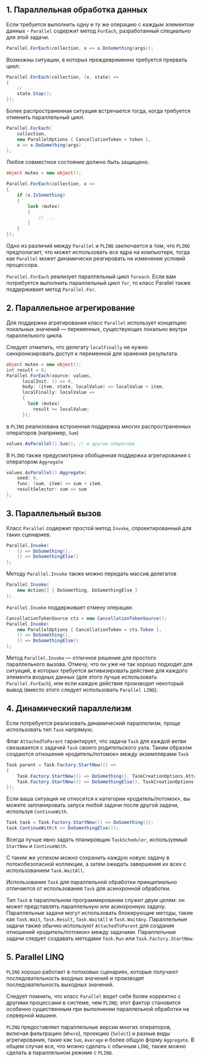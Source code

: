 ## 1. Параллельная обработка данных

Если требуется выполнить одну и ту же операцию с каждым 
элементом данных - `Parallel` содержит метод `ForEach`, 
разработанный специально для этой задачи.

```csharp
Parallel.ForEach(collection, x => x.DoSomething(args));
```

Возможны ситуации, в которых преждевременно требуется 
прервать цикл:

```csharp
Parallel.ForEach(collection, (x, state) =>
{
    // ...
    state.Stop();
});
```

Более распространенная ситуация встречается тогда, когда 
требуется отменить параллельный цикл.

```csharp
Parallel.ForEach(
    collection, 
    new ParallelOptions { CancellationToken = token },
    x => x.DoSomething(args)
);
```

Любое совместное состояние должно быть защищено.

```csharp
object mutex = new object();

Parallel.ForEach(collection, x =>
{
    if (x.IsSomething)
    {
        lock (mutex)
        {
            // ...
        }
    }
});
```

Одно из различий между `Parallel` и `PLINQ` заключается в том, 
что `PLINQ` предполагает, что может использовать все ядра на
компьютере, тогда как `Parallel` может динамически реагировать 
на изменения условий процессора.

`Parallel.ForEach` реализует параллельный цикл `foreach`. 
Если вам потребуется выполнить параллельный цикл `for`, 
то класс Parallel также поддерживает метод `Parallel.For`.

## 2. Параллельное агрегирование

Для поддержки агрегирования класс `Parallel` использует 
концепцию локальных значений — переменных, существующих 
локально внутри параллельного цикла.

Следует отметить, что делегату `localFinally` не нужно 
синхронизировать доступ к переменной для хранения результата.

```csharp
object mutex = new object();
int result = 0;
Parallel.ForEach(source: values,
      localInit: () => 0,
      body: (item, state, localValue) => localValue + item,
      localFinally: localValue =>
      {
        lock (mutex)
          result += localValue;
      });
```

в `PLINQ` реализована встроенная поддержка многих 
распространенных операторов (например, `Sum`)

```csharp
values.AsParallel().Sum(); // и другие операторы
```

В `PLINQ` также предусмотрена обобщенная поддержка 
агрегирования с оператором `Aggregate`

```csharp
values.AsParallel().Aggregate(
    seed: 0,
    func: (sum, item) => sum + item,
    resultSelector: sum => sum
);
```

## 3. Параллельный вызов

Класс `Parallel` содержит простой метод `Invoke`, 
спроектированный для таких сценариев.

```csharp
Parallel.Invoke(
    () => DoSomething(),
    () => DoSomethingElse()
);
```

Методу `Parallel.Invoke` также можно передать 
массив делегатов

```csharp
Parallel.Invoke(
    new Action[] { DoSomething, DoSomethingElse }
);
```

`Parallel.Invoke` поддерживает отмену операции.

```csharp
CancellationTokenSource cts = new CancellationTokenSource();
Parallel.Invoke(
    new ParallelOptions { CancellationToken = cts.Token },
    () => DoSomething(),
    () => DoSomethingElse()
);
```

Метод `Parallel.Invoke` — отличное решение для простого 
параллельного вызова. Отмечу, что он уже не так хорошо 
подходит для ситуаций, в которых требуется активизировать 
действие для каждого элемента входных данных 
(для этого лучше использовать `Parallel.ForEach`), или если
каждое действие производит некоторый вывод (вместо этого 
следует использовать `Parallel LINQ`).

## 4. Динамический параллелизм

Если потребуется реализовать динамический параллелизм, 
проще использовать тип `Task` напрямую.

Флаг `AttachedToParent` гарантирует, что задача `Task` для
каждой ветви связывается с задачей `Task` своего 
родительского узла. Таким образом создаются отношения 
«родитель/потомок» между экземплярами `Task`

```csharp
Task parent = Task.Factory.StartNew(() =>
{
    Task.Factory.StartNew(() => DoSomething(), TaskCreationOptions.AttachedToParent);
    Task.Factory.StartNew(() => DoSomethingElse(), TaskCreationOptions.AttachedToParent);
});
```

Если ваша ситуация не относится к категории 
«родитель/потомок», вы можете запланировать запуск любой 
задачи после другой задачи, используя `ContinueWith`.

```csharp
Task task = Task.Factory.StartNew(() => DoSomething());
task.ContinueWith(t => DoSomethingElse());
```

Всегда лучше явно задать планировщик `TaskScheduler`, 
используемый `StartNew` и `ContinueWith`.

С таким же успехом можно сохранить каждую новую задачу в 
потокобезопасной коллекции, а затем ожидать завершения их 
всех с использованием `Task.WaitAll`.

Использование `Task` для параллельной обработки принципиально
отличается от использования `Task` для асинхронной обработки.

Тип `Task` в параллельном программировании служит двум целям:
он может представлять параллельную или асинхронную задачу.
Параллельные задачи могут использовать блокирующие методы,
такие как `Task.Wait`, `Task.Result`, `Task.WaitAll` и 
`Task.WaitAny`. Параллельные задачи также обычно используют
`AttachedToParent` для создания отношений «родитель/потомок»
между задачами. Параллельные задачи следует создавать 
методами `Task.Run` или `Task.Factory.StartNew`.

## 5. Parallel LINQ

`PLINQ` хорошо работает в потоковых сценариях, которые 
получают последовательность входных значений и производят
последовательность выходных значений.

Следует помнить, что класс `Parallel` ведет себя более 
корректно с другими процессами в системе, чем `PLINQ`; этот
фактор становится особенно существенным при выполнении 
параллельной обработки на серверной машине.

`PLINQ` предоставляет параллельные версии многих операторов, 
включая фильтрацию (`Where`), проекцию (`Select`) и разные
виды агрегирования, такие как `Sum`, `Average` и более общую
форму `Aggregate`. В общем случае все, что можно сделать с
обычным `LINQ`, также можно сделать в параллельном
режиме с `PLINQ`.